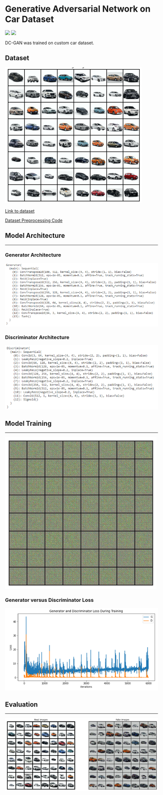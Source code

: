 # Generative Adversarial Network on Car Dataset
[![](http://img.shields.io/badge/website%20link-green)](https://svgs-eva.s3.ap-south-1.amazonaws.com/gan.html) [![](https://colab.research.google.com/assets/colab-badge.svg)](https://github.com/SVGS-EVA4/Phase2/blob/master/S6-Generative_Adversarial_Networks/CarDCGAN.ipynb)

DC-GAN was trained on custom car dataset.

## Dataset

![](https://raw.githubusercontent.com/SVGS-EVA4/Phase2/master/S6-Generative_Adversarial_Networks/asset/dataset.PNG)

[Link to dataset](https://drive.google.com/file/d/1G5sKYPPYAteKzWn6fWsACtIF9W635Frx/view?usp=sharing)

[Dataset Preprocessing Code](https://github.com/SVGS-EVA4/Phase2/blob/master/S6-Generative_Adversarial_Networks/Preprocessing.ipynb)

## Model Architecture
---

### Generator Architecture

![](https://raw.githubusercontent.com/SVGS-EVA4/Phase2/master/S6-Generative_Adversarial_Networks/asset/gen_arch.PNG)

### Discriminator Architecture

![](https://raw.githubusercontent.com/SVGS-EVA4/Phase2/master/S6-Generative_Adversarial_Networks/asset/discrim_arch.PNG)


## Model Training
---

![](https://raw.githubusercontent.com/SVGS-EVA4/Phase2/master/S6-Generative_Adversarial_Networks/asset/train_gif.gif)




### Generator versus Discriminator Loss

![](https://raw.githubusercontent.com/SVGS-EVA4/Phase2/master/S6-Generative_Adversarial_Networks/asset/gan_loss_graph.PNG)

## Evaluation
---

![](https://raw.githubusercontent.com/SVGS-EVA4/Phase2/master/S6-Generative_Adversarial_Networks/asset/real_vs_fake.PNG)


